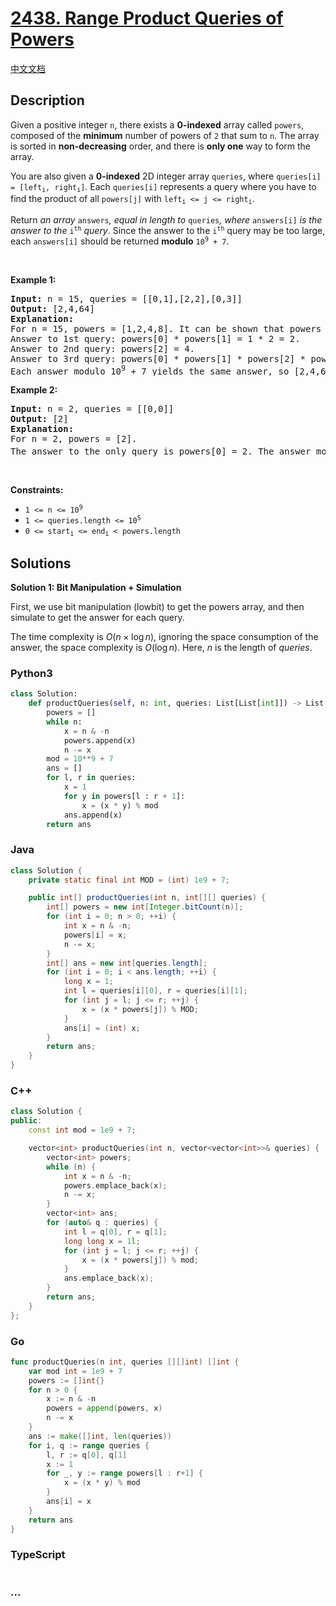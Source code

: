 # [2438. Range Product Queries of Powers](https://leetcode.com/problems/range-product-queries-of-powers)

[中文文档](/solution/2400-2499/2438.Range%20Product%20Queries%20of%20Powers/README.md)

## Description

<p>Given a positive integer <code>n</code>, there exists a <strong>0-indexed</strong> array called <code>powers</code>, composed of the <strong>minimum</strong> number of powers of <code>2</code> that sum to <code>n</code>. The array is sorted in <strong>non-decreasing</strong> order, and there is <strong>only one</strong> way to form the array.</p>

<p>You are also given a <strong>0-indexed</strong> 2D integer array <code>queries</code>, where <code>queries[i] = [left<sub>i</sub>, right<sub>i</sub>]</code>. Each <code>queries[i]</code> represents a query where you have to find the product of all <code>powers[j]</code> with <code>left<sub>i</sub> &lt;= j &lt;= right<sub>i</sub></code>.</p>

<p>Return<em> an array </em><code>answers</code><em>, equal in length to </em><code>queries</code><em>, where </em><code>answers[i]</code><em> is the answer to the </em><code>i<sup>th</sup></code><em> query</em>. Since the answer to the <code>i<sup>th</sup></code> query may be too large, each <code>answers[i]</code> should be returned <strong>modulo</strong> <code>10<sup>9</sup> + 7</code>.</p>

<p>&nbsp;</p>
<p><strong class="example">Example 1:</strong></p>

<pre>
<strong>Input:</strong> n = 15, queries = [[0,1],[2,2],[0,3]]
<strong>Output:</strong> [2,4,64]
<strong>Explanation:</strong>
For n = 15, powers = [1,2,4,8]. It can be shown that powers cannot be a smaller size.
Answer to 1st query: powers[0] * powers[1] = 1 * 2 = 2.
Answer to 2nd query: powers[2] = 4.
Answer to 3rd query: powers[0] * powers[1] * powers[2] * powers[3] = 1 * 2 * 4 * 8 = 64.
Each answer modulo 10<sup>9</sup> + 7 yields the same answer, so [2,4,64] is returned.
</pre>

<p><strong class="example">Example 2:</strong></p>

<pre>
<strong>Input:</strong> n = 2, queries = [[0,0]]
<strong>Output:</strong> [2]
<strong>Explanation:</strong>
For n = 2, powers = [2].
The answer to the only query is powers[0] = 2. The answer modulo 10<sup>9</sup> + 7 is the same, so [2] is returned.
</pre>

<p>&nbsp;</p>
<p><strong>Constraints:</strong></p>

<ul>
	<li><code>1 &lt;= n &lt;= 10<sup>9</sup></code></li>
	<li><code>1 &lt;= queries.length &lt;= 10<sup>5</sup></code></li>
	<li><code>0 &lt;= start<sub>i</sub> &lt;= end<sub>i</sub> &lt; powers.length</code></li>
</ul>

## Solutions

**Solution 1: Bit Manipulation + Simulation**

First, we use bit manipulation (lowbit) to get the powers array, and then simulate to get the answer for each query.

The time complexity is $O(n \times \log n)$, ignoring the space consumption of the answer, the space complexity is $O(\log n)$. Here, $n$ is the length of $queries$.

<!-- tabs:start -->

### **Python3**

```python
class Solution:
    def productQueries(self, n: int, queries: List[List[int]]) -> List[int]:
        powers = []
        while n:
            x = n & -n
            powers.append(x)
            n -= x
        mod = 10**9 + 7
        ans = []
        for l, r in queries:
            x = 1
            for y in powers[l : r + 1]:
                x = (x * y) % mod
            ans.append(x)
        return ans
```

### **Java**

```java
class Solution {
    private static final int MOD = (int) 1e9 + 7;

    public int[] productQueries(int n, int[][] queries) {
        int[] powers = new int[Integer.bitCount(n)];
        for (int i = 0; n > 0; ++i) {
            int x = n & -n;
            powers[i] = x;
            n -= x;
        }
        int[] ans = new int[queries.length];
        for (int i = 0; i < ans.length; ++i) {
            long x = 1;
            int l = queries[i][0], r = queries[i][1];
            for (int j = l; j <= r; ++j) {
                x = (x * powers[j]) % MOD;
            }
            ans[i] = (int) x;
        }
        return ans;
    }
}
```

### **C++**

```cpp
class Solution {
public:
    const int mod = 1e9 + 7;

    vector<int> productQueries(int n, vector<vector<int>>& queries) {
        vector<int> powers;
        while (n) {
            int x = n & -n;
            powers.emplace_back(x);
            n -= x;
        }
        vector<int> ans;
        for (auto& q : queries) {
            int l = q[0], r = q[1];
            long long x = 1l;
            for (int j = l; j <= r; ++j) {
                x = (x * powers[j]) % mod;
            }
            ans.emplace_back(x);
        }
        return ans;
    }
};
```

### **Go**

```go
func productQueries(n int, queries [][]int) []int {
	var mod int = 1e9 + 7
	powers := []int{}
	for n > 0 {
		x := n & -n
		powers = append(powers, x)
		n -= x
	}
	ans := make([]int, len(queries))
	for i, q := range queries {
		l, r := q[0], q[1]
		x := 1
		for _, y := range powers[l : r+1] {
			x = (x * y) % mod
		}
		ans[i] = x
	}
	return ans
}
```

### **TypeScript**

```ts

```

### **...**

```

```

<!-- tabs:end -->
